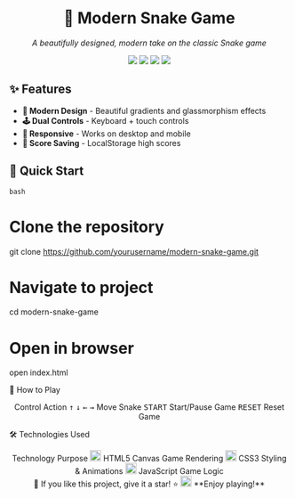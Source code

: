 <h1 align="center">🐍 Modern Snake Game</h1>

<p align="center">
  <i>A beautifully designed, modern take on the classic Snake game</i>
</p>

<p align="center">
  <img src="https://img.shields.io/badge/HTML5-E34F26?style=for-the-badge&logo=html5&logoColor=white" />
  <img src="https://img.shields.io/badge/CSS3-1572B6?style=for-the-badge&logo=css3&logoColor=white" />
  <img src="https://img.shields.io/badge/JavaScript-F7DF1E?style=for-the-badge&logo=javascript&logoColor=black" />
  <img src="https://img.shields.io/badge/Game-Snake-green?style=for-the-badge" />
</p>

## ✨ Features

- **🎨 Modern Design** - Beautiful gradients and glassmorphism effects
- **🕹️ Dual Controls** - Keyboard + touch controls  
- **📱 Responsive** - Works on desktop and mobile
- **💾 Score Saving** - LocalStorage high scores

## 🚀 Quick Start

```bash```
# Clone the repository
git clone https://github.com/yourusername/modern-snake-game.git

# Navigate to project
cd modern-snake-game

# Open in browser
open index.html


🎯 How to Play
<div align="center">
Control	Action
<kbd>↑</kbd> <kbd>↓</kbd> <kbd>←</kbd> <kbd>→</kbd>	Move Snake
<kbd>START</kbd>	Start/Pause Game
<kbd>RESET</kbd>	Reset Game
</div>


🛠️ Technologies Used
<div align="center">
Technology	Purpose
<img src="https://img.icons8.com/color/48/000000/html-5.png" width="20"/> HTML5 Canvas	Game Rendering
<img src="https://img.icons8.com/color/48/000000/css3.png" width="20"/> CSS3	Styling & Animations
<img src="https://img.icons8.com/color/48/000000/javascript.png" width="20"/> JavaScript	Game Logic
</div>
    
<div align="center">
🌟 If you like this project, give it a star! ⭐
<img src="https://img.icons8.com/color/48/000000/github.png" width="20"/> **Enjoy playing!**</div><style> .center { display: block; margin-left: auto; margin-right: auto; width: 50%; } </style>
